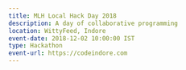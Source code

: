 ```yaml
---
title: MLH Local Hack Day 2018
description: A day of collaborative programming
location: WittyFeed, Indore
event-date: 2018-12-02 10:00:00 IST
type: Hackathon
event-url: https://codeindore.com
---
```


